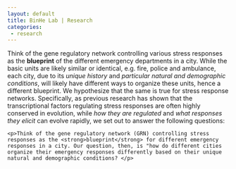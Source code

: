 ```yaml
---
layout: default
title: BinHe Lab | Research 
categories: 
 - research
---
```


<div class="hugespacer"></div>

Think of the gene regulatory network controlling various stress responses as the **blueprint** of the different emergency departments in a city. While the basic units are likely similar or identical, e.g. fire, police and ambulance, each city, due to its _unique history_ and _particular natural and demographic conditions_, will likely have different ways to organize these units, hence a different blueprint. We hypothesize that the same is true for stress response networks. Specifically, as previous research has shown that the transcriptional factors regulating stress responses are often highly conserved in evolution, while _how they are regulated_ and _what responses they elicit_ can evolve rapidly, we set out to answer the following questions:

    <p>Think of the gene regulatory network (GRN) controlling stress responses as the <strong>blueprint</strong> for different emergency responses in a city. Our question, then, is "how do different cities organize their emergency responses differently based on their unique natural and demographic conditions? </p>
